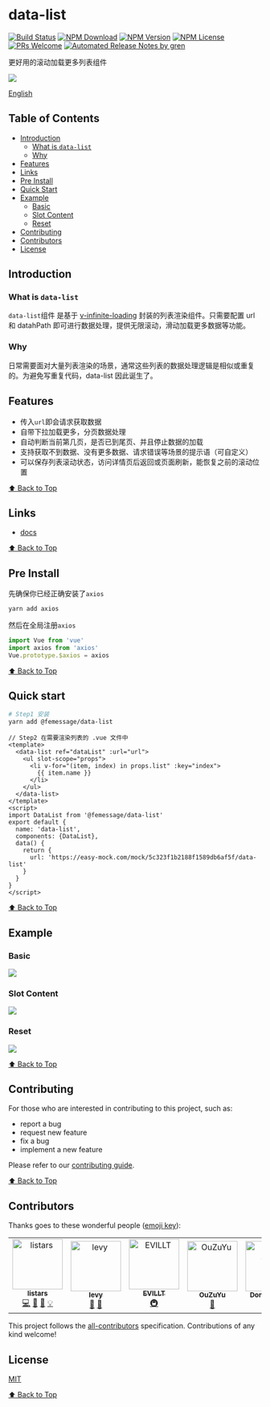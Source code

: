 # data-list

[![Build Status](https://badgen.net/travis/FEMessage/data-list/master)](https://travis-ci.com/FEMessage/data-list)
[![NPM Download](https://badgen.net/npm/dm/@femessage/data-list)](https://www.npmjs.com/package/@femessage/data-list)
[![NPM Version](https://badgen.net/npm/v/@femessage/data-list)](https://www.npmjs.com/package/@femessage/data-list)
[![NPM License](https://badgen.net/npm/license/@femessage/data-list)](https://github.com/FEMessage/data-list/blob/master/LICENSE)
[![PRs Welcome](https://img.shields.io/badge/PRs-welcome-brightgreen.svg)](https://github.com/FEMessage/data-list/pulls)
[![Automated Release Notes by gren](https://img.shields.io/badge/%F0%9F%A4%96-release%20notes-00B2EE.svg)](https://github-tools.github.io/github-release-notes/)

更好用的滚动加载更多列表组件

![](https://cdn.nlark.com/yuque/0/2019/gif/224563/1561712793658-9351ad70-4b43-4115-bc31-bf507781759c.gif#align=left&display=inline&height=560&originHeight=560&originWidth=320&size=0&status=done&width=320)

[English](./README-en.md)

## Table of Contents

- [Introduction](#introduction)
  - [What is `data-list`](#what-is-data-list)
  - [Why](#why)
- [Features](#features)
- [Links](#links)
- [Pre Install](#pre-install)
- [Quick Start](#quick-start)
- [Example](#example)
  - [Basic](#basic)
  - [Slot Content](#slot-content)
  - [Reset](#reset)
- [Contributing](#contributing)
- [Contributors](#contributors)
- [License](#license)

## Introduction

### What is `data-list`

`data-list`组件 是基于 [v-infinite-loading](https://peachscript.github.io/vue-infinite-loading/) 封装的列表渲染组件。只需要配置 url 和 datahPath 即可进行数据处理，提供无限滚动，滑动加载更多数据等功能。

### Why

日常需要面对大量列表渲染的场景，通常这些列表的数据处理逻辑是相似或重复的。为避免写重复代码，data-list 因此诞生了。

## Features

- 传入`url`即会请求获取数据
- 自带下拉加载更多，分页数据处理
- 自动判断当前第几页，是否已到尾页、并且停止数据的加载
- 支持获取不到数据、没有更多数据、请求错误等场景的提示语（可自定义）
- 可以保存列表滚动状态，访问详情页后返回或页面刷新，能恢复之前的滚动位置

[⬆ Back to Top](#table-of-contents)

## Links

- [docs](https://FEMessage.github.io/data-list/)

[⬆ Back to Top](#table-of-contents)

## Pre Install

先确保你已经正确安装了`axios`

```sh
yarn add axios
```

然后在全局注册`axios`

```js
import Vue from 'vue'
import axios from 'axios'
Vue.prototype.$axios = axios
```

[⬆ Back to Top](#table-of-contents)

## Quick start

```sh
# Step1 安装
yarn add @femessage/data-list
```

```vue
// Step2 在需要渲染列表的 .vue 文件中
<template>
  <data-list ref="dataList" :url="url">
    <ul slot-scope="props">
      <li v-for="(item, index) in props.list" :key="index">
        {{ item.name }}
      </li>
    </ul>
  </data-list>
</template>
<script>
import DataList from '@femessage/data-list'
export default {
  name: 'data-list',
  components: {DataList},
  data() {
    return {
      url: 'https://easy-mock.com/mock/5c323f1b2188f1589db6af5f/data-list'
    }
  }
}
</script>
```

[⬆ Back to Top](#table-of-contents)

## Example

### Basic

![](https://cdn.nlark.com/yuque/0/2019/gif/224563/1561712793428-d597adc3-e741-443e-9c52-65fa5ae46b89.gif#align=left&display=inline&height=560&originHeight=560&originWidth=320&size=0&status=done&width=320)

### Slot Content

![](https://cdn.nlark.com/yuque/0/2019/gif/224563/1561712793541-047e59ab-6487-4000-96f3-505e236e2323.gif#align=left&display=inline&height=560&originHeight=560&originWidth=320&size=0&status=done&width=320)

### Reset

![](https://cdn.nlark.com/yuque/0/2019/gif/224563/1561712793411-86387fdf-7ca9-4430-a052-19f56913787f.gif#align=left&display=inline&height=560&originHeight=560&originWidth=320&size=0&status=done&width=320)

[⬆ Back to Top](#table-of-contents)

## Contributing

For those who are interested in contributing to this project, such as:

- report a bug
- request new feature
- fix a bug
- implement a new feature

Please refer to our [contributing guide](https://github.com/FEMessage/.github/blob/master/CONTRIBUTING.md).

[⬆ Back to Top](#table-of-contents)

## Contributors

Thanks goes to these wonderful people ([emoji key](https://allcontributors.org/docs/en/emoji-key)):

<!-- ALL-CONTRIBUTORS-LIST:START - Do not remove or modify this section -->

<!-- prettier-ignore -->
<table><tr><td align="center"><a href="https://github.com/listars"><img src="https://avatars2.githubusercontent.com/u/20613509?v=4" width="100px;" alt="listars"/><br /><sub><b>listars</b></sub></a><br /><a href="https://github.com/FEMessage/data-list/commits?author=listars" title="Code">💻</a> <a href="https://github.com/FEMessage/data-list/issues?q=author%3Alistars" title="Bug reports">🐛</a> <a href="https://github.com/FEMessage/data-list/commits?author=listars" title="Documentation">📖</a> <a href="#example-listars" title="Examples">💡</a></td><td align="center"><a href="http://levy.work"><img src="https://avatars3.githubusercontent.com/u/9384365?v=4" width="100px;" alt="levy"/><br /><sub><b>levy</b></sub></a><br /><a href="#review-levy9527" title="Reviewed Pull Requests">👀</a> <a href="#ideas-levy9527" title="Ideas, Planning, & Feedback">🤔</a></td><td align="center"><a href="https://evila.me"><img src="https://avatars3.githubusercontent.com/u/19513289?v=4" width="100px;" alt="EVILLT"/><br /><sub><b>EVILLT</b></sub></a><br /><a href="#infra-evillt" title="Infrastructure (Hosting, Build-Tools, etc)">🚇</a></td><td align="center"><a href="http://67.216.223.155/resume/"><img src="https://avatars3.githubusercontent.com/u/26338853?v=4" width="100px;" alt="OuZuYu"/><br /><sub><b>OuZuYu</b></sub></a><br /><a href="https://github.com/FEMessage/data-list/issues?q=author%3AOuZuYu" title="Bug reports">🐛</a></td><td align="center"><a href="https://donaldshen.github.io/portfolio"><img src="https://avatars3.githubusercontent.com/u/19591950?v=4" width="100px;" alt="Donald Shen"/><br /><sub><b>Donald Shen</b></sub></a><br /><a href="https://github.com/FEMessage/data-list/issues?q=author%3Adonaldshen" title="Bug reports">🐛</a> <a href="#question-donaldshen" title="Answering Questions">💬</a></td></tr></table>

<!-- ALL-CONTRIBUTORS-LIST:END -->

This project follows the [all-contributors](https://github.com/all-contributors/all-contributors) specification. Contributions of any kind welcome!

## License

[MIT](./LICENSE)

[⬆ Back to Top](#table-of-contents)
